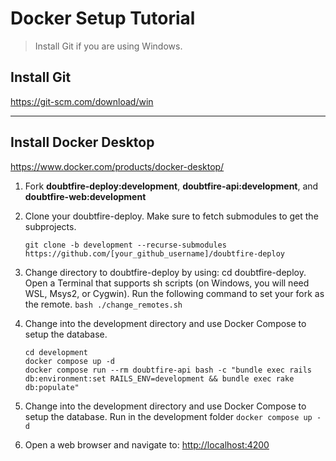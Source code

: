 # Docker Setup Tutorial

> Install Git if you are using Windows.

## Install Git

<https://git-scm.com/download/win>

---

## Install Docker Desktop

<https://www.docker.com/products/docker-desktop/>

1. Fork **doubtfire-deploy:development**, **doubtfire-api:development**, and **doubtfire-web:development**
2. Clone your doubtfire-deploy. Make sure to fetch submodules to get the subprojects.

    ```shell
    git clone -b development --recurse-submodules https://github.com/[your_github_username]/doubtfire-deploy
    ```

3. Change directory to doubtfire-deploy by using: cd doubtfire-deploy.
Open a Terminal that supports sh scripts (on Windows, you will need WSL, Msys2, or Cygwin). Run the following command to set your fork as the remote.
    ```bash ./change_remotes.sh```

4. Change into the development directory and use Docker Compose to setup the database.

    ```shell
    cd development 
    docker compose up -d 
    docker compose run --rm doubtfire-api bash -c "bundle exec rails db:environment:set RAILS_ENV=development && bundle exec rake db:populate"
    ```

5. Change into the development directory and use Docker Compose to setup the database.
    Run in the development folder
    ```docker compose up -d```

6. Open a web browser and navigate to:
<http://localhost:4200>
